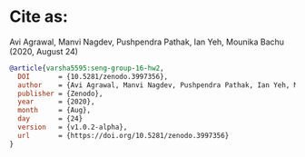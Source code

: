 # Cite as:

Avi Agrawal, Manvi Nagdev, Pushpendra Pathak, Ian Yeh, Mounika Bachu (2020, August 24)

```bibtex
@article{varsha5595:seng-group-16-hw2,
  DOI       = {10.5281/zenodo.3997356}, 
  author    = {Avi Agrawal, Manvi Nagdev, Pushpendra Pathak, Ian Yeh, Mounika Bachu }, 
  publisher = {Zenodo}, 
  year      = {2020}, 
  month     = {Aug},
  day       = {24}
  version   = {v1.0.2-alpha},
  url       = {https://doi.org/10.5281/zenodo.3997356}
}
```
